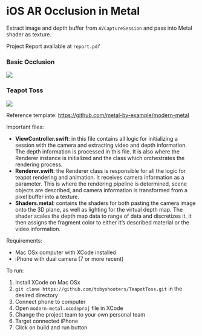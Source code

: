 # iOS AR Occlusion in Metal
Extract image and depth buffer from `AVCaptureSession` and pass into Metal shader as texture.

Project Report available at `report.pdf`

### Basic Occlusion
![](https://media.giphy.com/media/LVsF3VQGjSWV52IKgn/giphy.gif)

### Teapot Toss

![](https://media.giphy.com/media/THYR7VpPYpCrw6XyYB/giphy.gif)

Reference template: <https://github.com/metal-by-example/modern-metal>

Important files:
- **ViewController.swift**: in this file contains all logic for initializing a session with the camera and extracting video and depth information. The depth information is processed in this file. It is also where the Renderer instance is initialized and the class which orchestrates the rendering process.
- **Renderer.swift**: the Renderer class is responsible for all the logic for teapot rendering and animation. It receives camera information as a parameter. This is where the rendering pipeline is determined, scene objects are described, and camera information is transformed from a pixel buffer into a texture.
- **Shaders.metal**: contains the shaders for both pasting the camera image onto the 3D plane, as well as lighting for the virtual depth map. The shader scales the depth map data to range of data and discretizes it. It then assigns the fragment color to either it’s described material or the video information.

Requirements:
- Mac OSx computer with XCode installed
- iPhone with dual camera (7 or more recent)

To run:
1. Install XCode on Mac OSx
2. `git clone https://github.com/tobyshooters/TeapotToss.git` in the desired directory
2. Connect phone to computer
3. Open `modern-metal.xcodeproj` file in XCode
4. Change the project team to your own personal team
5. Target connected iPhone 
6. Click on build and run button
